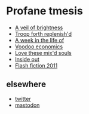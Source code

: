 <h1 class="main">Profane tmesis</h1>

<ul class="stories">
<li><a href="a-veil-of-brightness">A veil of brightness</a></li>
<li><a href="troop-forth-replenishd">Troop forth replenish'd</a></li>
<li><a href="a-week-in-the-life-of">A week in the life of</a></li>
<li><a href="voodo-economics">Voodoo economics</a></li>
<li><a href="love-these-mixd-souls">Love these mix'd souls</a></li>
<li><a href="inside-out">Inside out</a></li>
<li><a href="flash-fiction-2011">Flash fiction 2011</a></li>
</ul>

## elsewhere

* [twitter](https://twitter.com/profane_tmesis/)
* [mastodon](https://writing.exchange/@ptmesis)
